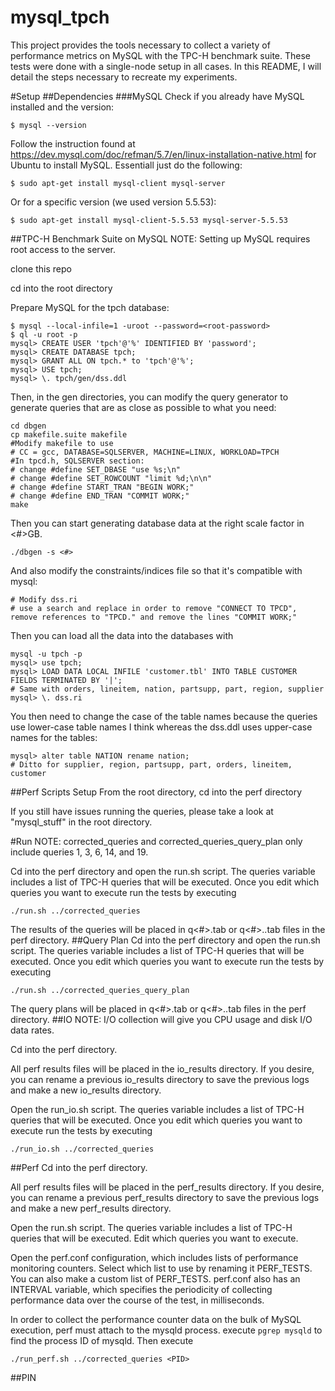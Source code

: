 # mysql_tpch
This project provides the tools necessary to collect a variety of performance metrics on MySQL with the TPC-H benchmark suite. These tests were done with a single-node setup in all cases. In this README, I will detail the steps necessary to recreate my experiments.

#Setup
##Dependencies
###MySQL
Check if you already have MySQL installed and the version:
```
$ mysql --version
```
Follow the instruction found at https://dev.mysql.com/doc/refman/5.7/en/linux-installation-native.html for Ubuntu to install MySQL. Essentiall just do the following:
```
$ sudo apt-get install mysql-client mysql-server
```
Or for a specific version (we used version 5.5.53):
```
$ sudo apt-get install mysql-client-5.5.53 mysql-server-5.5.53
```

##TPC-H Benchmark Suite on MySQL
NOTE: Setting up MySQL requires root access to the server.

clone this repo

cd into the root directory

Prepare MySQL for the tpch database:
```
$ mysql --local-infile=1 -uroot --password=<root-password>
$ ql -u root -p
mysql> CREATE USER 'tpch'@'%' IDENTIFIED BY 'password';
mysql> CREATE DATABASE tpch;
mysql> GRANT ALL ON tpch.* to 'tpch'@'%';
mysql> USE tpch;
mysql> \. tpch/gen/dss.ddl
```

Then, in the gen directories, you can modify the query generator to generate queries that are as close as possible to what you need:

```
cd dbgen
cp makefile.suite makefile
#Modify makefile to use
# CC = gcc, DATABASE=SQLSERVER, MACHINE=LINUX, WORKLOAD=TPCH
#In tpcd.h, SQLSERVER section:
# change #define SET_DBASE "use %s;\n"
# change #define SET_ROWCOUNT "limit %d;\n\n"
# change #define START_TRAN "BEGIN WORK;"
# change #define END_TRAN "COMMIT WORK;"
make
```

Then you can start generating database data at the right scale factor in <#>GB.

```
./dbgen -s <#>
```

And also modify the constraints/indices file so that it's compatible with mysql:

```
# Modify dss.ri
# use a search and replace in order to remove "CONNECT TO TPCD", remove references to "TPCD." and remove the lines "COMMIT WORK;"
```

Then you can load all the data into the databases with

```
mysql -u tpch -p
mysql> use tpch;
mysql> LOAD DATA LOCAL INFILE 'customer.tbl' INTO TABLE CUSTOMER FIELDS TERMINATED BY '|';
# Same with orders, lineitem, nation, partsupp, part, region, supplier
mysql> \. dss.ri
```

You then need to change the case of the table names because the queries use lower-case table names I think whereas the dss.ddl uses upper-case names for the tables:

```
mysql> alter table NATION rename nation;
# Ditto for supplier, region, partsupp, part, orders, lineitem, customer
```

##Perf Scripts Setup
From the root directory, cd into the perf directory

If you still have issues running the queries, please take a look at "mysql_stuff" in the root directory.

#Run
NOTE: corrected_queries and corrected_queries_query_plan only include queries 1, 3, 6, 14, and 19.

Cd into the perf directory and open the run.sh script. The queries variable includes a list of TPC-H queries that will be executed. Once you edit which queries you want to execute run the tests by executing
```
./run.sh ../corrected_queries
```
The results of the queries will be placed in q<#>.tab or q<#>..tab files in the perf directory.
##Query Plan
Cd into the perf directory and open the run.sh script. The queries variable includes a list of TPC-H queries that will be executed. Once you edit which queries you want to execute run the tests by executing
```
./run.sh ../corrected_queries_query_plan
```
The query plans will be placed in q<#>.tab or q<#>..tab files in the perf directory.
##IO
NOTE: I/O collection will give you CPU usage and disk I/O data rates.

Cd into the perf directory.

All perf results files will be placed in the io_results directory. If you desire, you can rename a previous io_results directory to save the previous logs and make a new io_results directory.

Open the run_io.sh script. The queries variable includes a list of TPC-H queries that will be executed. Once you edit which queries you want to execute run the tests by executing
```
./run_io.sh ../corrected_queries
```
##Perf
Cd into the perf directory.

All perf results files will be placed in the perf_results directory. If you desire, you can rename a previous perf_results directory to save the previous logs and make a new perf_results directory.

Open the run.sh script. The queries variable includes a list of TPC-H queries that will be executed. Edit which queries you want to execute.

Open the perf.conf configuration, which includes lists of performance monitoring counters. Select which list to use by renaming it PERF_TESTS. You can also make a custom list of PERF_TESTS. perf.conf also has an INTERVAL variable, which specifies the periodicity of collecting performance data over the course of the test, in milliseconds.

In order to collect the performance counter data on the bulk of MySQL execution, perf must attach to the mysqld process. execute ```pgrep mysqld``` to find the process ID of mysqld. Then execute
```
./run_perf.sh ../corrected_queries <PID>
```
##PIN

 
